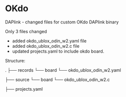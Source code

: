 # OKdo
DAPlink - changed files for custom OKdo DAPlink binary

Only 3 files changed
- added okdo_ublox_odin_w2.yaml file
- added okdo_ublox_odin_w2.c file
- updated projects.yaml to include okdo board.

Structure:

.
├── records
    └── board
        └── okdo_ublox_odin_w2.yaml
		
├── source
    └── board
        └── okdo_ublox_odin_w2.c
		
├── projects.yaml
